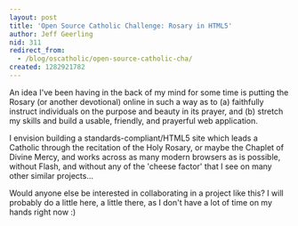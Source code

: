```yaml
---
layout: post
title: 'Open Source Catholic Challenge: Rosary in HTML5'
author: Jeff Geerling
nid: 311
redirect_from:
  - /blog/oscatholic/open-source-catholic-cha/
created: 1282921782
---
```

<p>An idea I&#39;ve been having in the back of my mind for some time is putting the Rosary (or another devotional) online in such a way as to (a) faithfully instruct individuals on the purpose and beauty in its prayer, and (b) stretch my skills and build a usable, friendly, and prayerful web application.</p>
<p>I envision building a standards-compliant/HTML5 site which leads a Catholic through the recitation of the Holy Rosary, or maybe the Chaplet of Divine Mercy, and works across as many modern browsers as is possible, without Flash, and without any of the &#39;cheese factor&#39; that I see on many other similar projects...</p>
<p>Would anyone else be interested in collaborating in a project like this? I will probably do a little here, a little there, as I don&#39;t have a lot of time on my hands right now :)</p>
